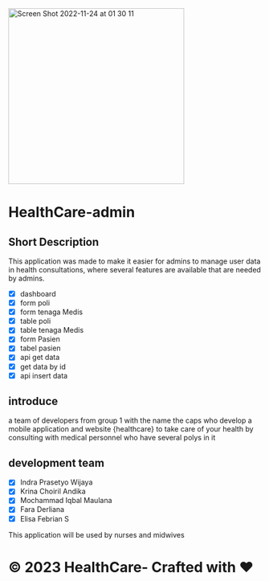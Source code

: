<img width="350" alt="Screen Shot 2022-11-24 at 01 30 11" src="https://user-images.githubusercontent.com/99785580/203621930-4b195a97-b06c-4f79-aaa8-cca1550e74ba.png">

# HealthCare-admin
## Short Description
This application was made to make it easier for admins to manage user data in health consultations, where several features are available that are needed by admins.

- [x] dashboard
- [x] form poli
- [x] form tenaga Medis
- [x] table poli
- [x] table tenaga Medis
- [x] form Pasien
- [x] tabel pasien
- [x] api get data
- [x] get data by id
- [x] api insert data

## introduce
a team of developers from group 1 with the name the caps who develop a mobile application and website {healthcare} to take care of your health by consulting with medical personnel who have several polys in it

## development team
- [x] Indra Prasetyo Wijaya
- [x] Krina Choiril Andika
- [x] Mochammad Iqbal Maulana
- [x] Fara Derliana
- [x] Elisa Febrian S

This application will be used by nurses and midwives
#  © 2023 HealthCare- Crafted with ❤️

